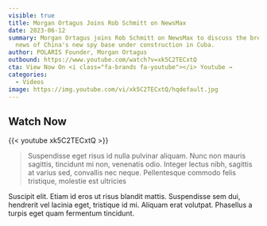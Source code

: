 ```yaml
---
visible: true
title: Morgan Ortagus Joins Rob Schmitt on NewsMax
date: 2023-06-12
summary: Morgan Ortagus joins Rob Schmitt on NewsMax to discuss the breaking
  news of China's new spy base under construction in Cuba.
author: POLARIS Founder, Morgan Ortagus
outbound: https://www.youtube.com/watch?v=xk5C2TECxtQ
cta: View Now On <i class="fa-brands fa-youtube"></i> Youtube →
categories:
  - Videos
image: https://img.youtube.com/vi/xk5C2TECxtQ/hqdefault.jpg
---
```


## Watch Now

{{< youtube xk5C2TECxtQ >}}

> Suspendisse eget risus id nulla pulvinar aliquam. Nunc non mauris sagittis, tincidunt mi non, venenatis odio. Integer lectus nibh, sagittis at varius sed, convallis nec neque. Pellentesque commodo felis tristique, molestie est ultricies

Suscipit elit. Etiam id eros ut risus blandit mattis. Suspendisse sem dui, hendrerit vel lacinia eget, tristique id mi. Aliquam erat volutpat. Phasellus a turpis eget quam fermentum tincidunt.